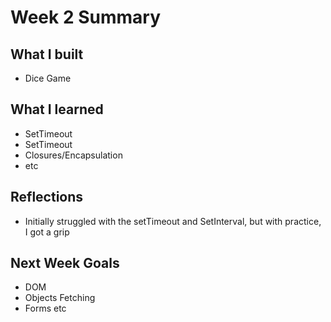 # Week 2 Summary

## What I built
- Dice Game

## What I learned
- SetTimeout
- SetTimeout
- Closures/Encapsulation
- etc

## Reflections
- Initially struggled with the setTimeout and SetInterval, but with practice, I got a grip

## Next Week Goals
- DOM
- Objects Fetching
- Forms etc


